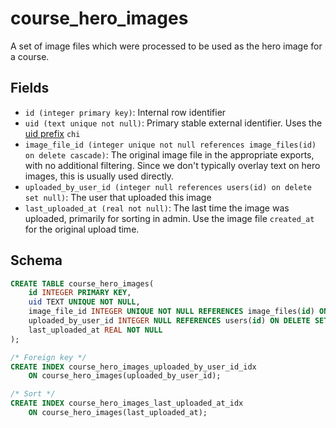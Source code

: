 # course_hero_images

A set of image files which were processed to be used as the hero image for a course.

## Fields

- `id (integer primary key)`: Internal row identifier
- `uid (text unique not null)`: Primary stable external identifier.
  Uses the [uid prefix](../uid_prefixes.md) `chi`
- `image_file_id (integer unique not null references image_files(id) on delete cascade)`:
  The original image file in the appropriate exports, with no additional filtering.
  Since we don't typically overlay text on hero images, this is usually used directly.
- `uploaded_by_user_id (integer null references users(id) on delete set null)`:
  The user that uploaded this image
- `last_uploaded_at (real not null)`: The last time the image was uploaded, primarily
  for sorting in admin. Use the image file `created_at` for the original upload time.

## Schema

```sql
CREATE TABLE course_hero_images(
    id INTEGER PRIMARY KEY,
    uid TEXT UNIQUE NOT NULL,
    image_file_id INTEGER UNIQUE NOT NULL REFERENCES image_files(id) ON DELETE CASCADE ON UPDATE RESTRICT,
    uploaded_by_user_id INTEGER NULL REFERENCES users(id) ON DELETE SET NULL ON UPDATE RESTRICT,
    last_uploaded_at REAL NOT NULL
);

/* Foreign key */
CREATE INDEX course_hero_images_uploaded_by_user_id_idx
    ON course_hero_images(uploaded_by_user_id);

/* Sort */
CREATE INDEX course_hero_images_last_uploaded_at_idx
    ON course_hero_images(last_uploaded_at);
```

